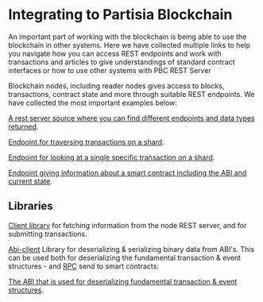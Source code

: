 # Integrating to Partisia Blockchain

An important part of working with the blockchain is being able to use the blockchain in other systems. Here we have
collected multiple links to help you navigate how you can access REST endpoints and work with transactions and articles
to give understandings of standard contract interfaces or how to use other systems with PBC
REST Server

Blockchain nodes, including reader nodes gives access to blocks, transactions, contract state and more through suitable
REST endpoints. We have collected the most important examples below:

[A rest server source where you can find different endpoints and data types returned](https://gitlab.com/partisiablockchain/core/server).

[Endpoint for traversing transactions on a shard](https://reader.partisiablockchain.com/shards/Shard0/blockchain/transaction/latest/10/2018112).

[Endpoint for looking at a single specific transaction on a shard](https://reader.partisiablockchain.com/shards/Shard1/blockchain/transaction/11d09178b39c10520aec717200a4a5cd229e948bc15c4a87e65d682008f86db5).

[Endpoint giving information about a smart contract including the ABI and current state](https://node1.testnet.partisiablockchain.com/shards/Shard2/blockchain/contracts/0296b935f95dbf30d0921ee23686099027b9759480?requireContractState=true).

## Libraries

[Client library](../smart-conract-tools-overview.md#client) for fetching information from the node REST server, and
for submitting transactions.

[Abi-client](../smart-conract-tools-overview.md#abi-client) Library for deserializing & serializing binary data
from ABI's. This can be used both for deserializing the fundamental transaction & event structures -
and [RPC](../smart-contract-binary-formats.md#rpc-binary-format) send to
smart contracts.

[The ABI that is used for deserializing fundamental transaction & event structures](https://gitlab.com/partisiablockchain/language/abi/abi-client/-/tree/main/client/src/main/resources?ref_type=heads).

